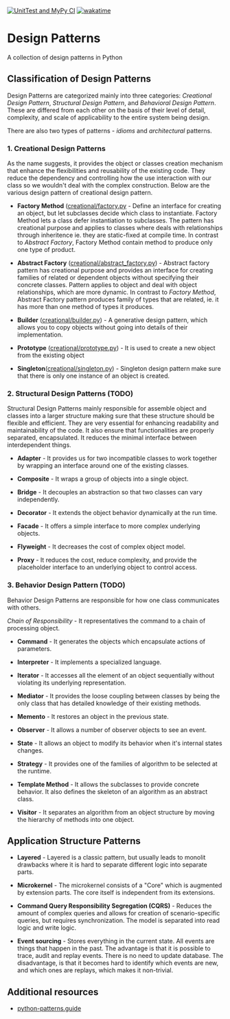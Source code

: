 [![UnitTest and MyPy CI](https://github.com/mbrav/design_patterns_python/actions/workflows/unittest.yml/badge.svg?branch=main)](https://github.com/mbrav/design_patterns_python/actions/workflows/unittest.yml)
[![wakatime](https://wakatime.com/badge/user/54ad05ce-f39b-4fa3-9f2a-6fe4b1c53ba4/project/2133ea0a-1269-478f-99d6-e6645f69c2ff.svg)](https://wakatime.com/badge/user/54ad05ce-f39b-4fa3-9f2a-6fe4b1c53ba4/project/2133ea0a-1269-478f-99d6-e6645f69c2ff)

# Design Patterns

A collection of design patterns in Python

## Classification of Design Patterns

Design Patterns are categorized mainly into three categories: *Creational Design Pattern*, *Structural Design Pattern*, and *Behavioral Design Pattern*. These are differed from each other on the basis of their level of detail, complexity, and scale of applicability to the entire system being design.

There are also two types of patterns - *idioms* and *architectural* patterns.

### 1. Creational Design Patterns

As the name suggests, it provides the object or classes creation mechanism that enhance the flexibilities and reusability of the existing code. They reduce the dependency and controlling how the use interaction with our class so we wouldn't deal with the complex construction. Below are the various design pattern of creational design pattern.

- **Factory Method** ([creational/factory.py](design_patterns/creational/factory.py) - Define an interface for creating an object, but let subclasses decide which class to instantiate. Factory Method lets a class defer instantiation to subclasses. The pattern has creational purpose and applies to classes where deals with relationships through inheritence ie. they are static-fixed at compile time. In contrast to *Abstract Factory*, Factory Method contain method to produce only one type of product.

- **Abstract Factory** ([creational/abstract_factory.py](design_patterns/creational/abstract_factory.py)) - Abstract factory pattern has creational purpose and provides an interface for creating families of related or dependent objects without specifying their concrete classes. Pattern applies to object and deal with object relationships, which are more dynamic. In contrast to *Factory Method*, Abstract Factory pattern produces family of types that are related, ie. it has more than one method of types it produces.

- **Builder** ([creational/builder.py](design_patterns/creational/builder.py)) - A generative design pattern, which allows you to copy objects without going into details of their implementation.
  
- **Prototype** ([creational/prototype.py](design_patterns/creational/prototype.py)) - It is used to create a new object from the existing object

- **Singleton**([creational/singleton.py](design_patterns/creational/singleton.py)) - Singleton design pattern make sure that there is only one instance of an object is created.

### 2. Structural Design Patterns (TODO)

Structural Design Patterns mainly responsible for assemble object and classes into a larger structure making sure that these structure should be flexible and efficient. They are very essential for enhancing readability and maintainability of the code. It also ensure that functionalities are properly separated, encapsulated. It reduces the minimal interface between interdependent things.

- **Adapter** - It provides us for two incompatible classes to work together by wrapping an interface around one of the existing classes.

- **Composite** - It wraps a group of objects into a single object.

- **Bridge** - It decouples an abstraction so that two classes can vary independently.

- **Decorator** - It extends the object behavior dynamically at the run time.

- **Facade** - It offers a simple interface to more complex underlying objects.

- **Flyweight** - It decreases the cost of complex object model.

- **Proxy** - It reduces the cost, reduce complexity, and provide the placeholder interface to an underlying object to control access.

### 3. Behavior Design Pattern (TODO)

Behavior Design Patterns are responsible for how one class communicates with others.

*Chain of Responsibility* - It representatives the command to a chain of processing object.

- **Command** - It generates the objects which encapsulate actions of parameters.

- **Interpreter** - It implements a specialized language.

- **Iterator** - It accesses all the element of an object sequentially without violating its underlying representation.

- **Mediator** - It provides the loose coupling between classes by being the only class that has detailed knowledge of their existing methods.

- **Memento** - It restores an object in the previous state.

- **Observer** - It allows a number of observer objects to see an event.

- **State** - It allows an object to modify its behavior when it's internal states changes.

- **Strategy** - It provides one of the families of algorithm to be selected at the runtime.

- **Template Method** - It allows the subclasses to provide concrete behavior. It also defines the skeleton of an algorithm as an abstract class.

- **Visitor** - It separates an algorithm from an object structure by moving the hierarchy of methods into one object.

## Application Structure Patterns

- **Layered** -  Layered is a classic pattern, but usually leads to monolit drawbacks where it is hard to separate different logic into separate parts.

- **Microkernel** - The microkernel consists of a "Core" which is augmented by extension parts. The core itself is independent from its extensions.

- **Command Query Responsibility Segregation (CQRS)** - Reduces the amount of complex queries and allows for creation of scenario-specific queries, but requires synchronization. The model is separated into read logic and write logic.

- **Event sourcing** - Stores everything in the current state. All events are things that happen in the past.  The advantage is that it is possible to trace, audit and replay events. There is no need to update database. The disadvantage, is that it becomes hard to identify which events are new, and which ones are replays, which makes it non-trivial.

## Additional resources

- [python-patterns.guide](https://python-patterns.guide/)
